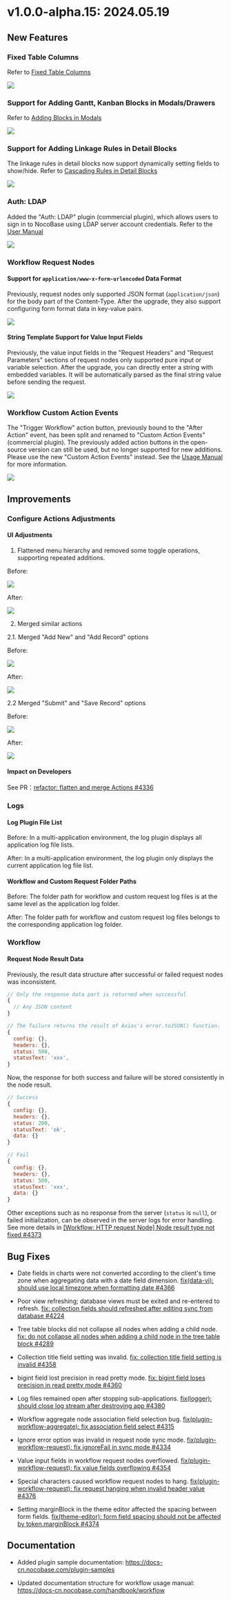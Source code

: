 # v1.0.0-alpha.15: 2024.05.19

## New Features

### Fixed Table Columns

Refer to [Fixed Table Columns](https://docs-cn.nocobase.com/handbook/ui/fields/generic/table-column#%E5%9B%BA%E5%AE%9A%E5%88%97)

<img src="https://static-docs.nocobase.com/202405191512587.png"/>

### Support for Adding Gantt, Kanban Blocks in Modals/Drawers

Refer to [Adding Blocks in Modals](https://docs-cn.nocobase.com/handbook/ui/pop-up)

<img src="https://static-docs.nocobase.com/202405191512280.png"/>

### Support for Adding Linkage Rules in Detail Blocks

The linkage rules in detail blocks now support dynamically setting fields to show/hide. Refer to [Cascading Rules in Detail Blocks](https://docs-cn.nocobase.com/handbook/ui/blocks/data-blocks/details#%E8%81%94%E5%8A%A8%E8%A7%84%E5%88%99)

<img src="https://static-docs.nocobase.com/202405191513781.png"/>

### Auth: LDAP

Added the "Auth: LDAP" plugin (commercial plugin), which allows users to sign in to NocoBase using LDAP server account credentials. Refer to the [User Manual](https://docs-cn.nocobase.com/handbook/auth-ldap)

<img src="https://static-docs.nocobase.com/202405191513995.png"/>

### Workflow Request Nodes

#### Support for `application/www-x-form-urlencoded` Data Format

Previously, request nodes only supported JSON format (`application/json`) for the body part of the Content-Type. After the upgrade, they also support configuring form format data in key-value pairs.

<img src="https://static-docs.nocobase.com/202405191514472.png"/>

#### String Template Support for Value Input Fields

Previously, the value input fields in the "Request Headers" and "Request Parameters" sections of request nodes only supported pure input or variable selection. After the upgrade, you can directly enter a string with embedded variables. It will be automatically parsed as the final string value before sending the request.

<img src="https://static-docs.nocobase.com/202405191514748.png"/>

### Workflow Custom Action Events

The "Trigger Workflow" action button, previously bound to the "After Action" event, has been split and renamed to "Custom Action Events" (commercial plugin). The previously added action buttons in the open-source version can still be used, but no longer supported for new additions. Please use the new "Custom Action Events" instead. See the [Usage Manual](https://docs-cn.nocobase.com/handbook/workflow/plugins/custom-action-trigger) for more information.

<img src="https://static-docs.nocobase.com/202405191515770.png"/>

## Improvements

### Configure Actions Adjustments

#### UI Adjustments

1. Flattened menu hierarchy and removed some toggle operations, supporting repeated additions.

Before:

<img src="https://static-docs.nocobase.com/202405191516585.png"/>

After:

<img src="https://static-docs.nocobase.com/202405191516026.png"/>

2. Merged similar actions

2.1. Merged "Add New" and "Add Record" options

Before:

<img src="https://static-docs.nocobase.com/202405191516874.png"/>

After:

<img src="https://static-docs.nocobase.com/202405191516737.png"/>

2.2 Merged "Submit" and "Save Record" options

Before:

<img src="https://static-docs.nocobase.com/202405191517966.png"/>

After:

<img src="https://static-docs.nocobase.com/202405191517078.png"/>

#### Impact on Developers

See PR：<a href="https://github.com/nocobase/nocobase/pull/4336" target="_blank">refactor: flatten and merge Actions #4336</a>

### Logs

#### Log Plugin File List

Before: In a multi-application environment, the log plugin displays all application log file lists.

After: In a multi-application environment, the log plugin only displays the current application log file list.

#### Workflow and Custom Request Folder Paths

Before: The folder path for workflow and custom request log files is at the same level as the application log folder.

After: The folder path for workflow and custom request log files belongs to the corresponding application log folder.

### Workflow

#### Request Node Result Data

Previously, the result data structure after successful or failed request nodes was inconsistent.

```js
// Only the response data part is returned when successful
{
  // Any JSON content
}

// The failure returns the result of Axios's error.toJSON() function.
{
  config: {},
  headers: {},
  status: 500,
  statusText: 'xxx',
}
```

Now, the response for both success and failure will be stored consistently in the node result.

```js
// Success
{
  config: {},
  headers: {},
  status: 200,
  statusText: 'ok',
  data: {}
}

// Fail
{
  config: {},
  headers: {},
  status: 500,
  statusText: 'xxx',
  data: {}
}
```

Other exceptions such as no response from the server (`status` is `null`), or failed initialization, can be observed in the server logs for error handling. See more details in <a href="https://github.com/nocobase/nocobase/issues/4373" target="_blank">[Workflow: HTTP request Node] Node result type not fixed #4373</a>

## Bug Fixes

- Date fields in charts were not converted according to the client's time zone when aggregating data with a date field dimension. <a href="https://github.com/nocobase/nocobase/pull/4366" target="_blank">fix(data-vi): should use local timezone when formatting date #4366</a>

- Poor view refreshing; database views must be exited and re-entered to refresh. <a href="https://github.com/nocobase/nocobase/pull/4224" target="_blank">fix: collection fields should refreshed after editing sync from database #4224</a>

- Tree table blocks did not collapse all nodes when adding a child node. <a href="https://github.com/nocobase/nocobase/pull/4289" target="_blank">fix: do not collapse all nodes when adding a child node in the tree table block #4289</a>

- Collection title field setting was invalid. <a href="https://github.com/nocobase/nocobase/pull/4358" target="_blank">fix: collection title field setting is invalid #4358</a>

- bigint field lost precision in read pretty mode. <a href="https://github.com/nocobase/nocobase/pull/4360" target="_blank">fix: bigint field loses precision in read pretty mode #4360</a>

- Log files remained open after stopping sub-applications. <a href="https://github.com/nocobase/nocobase/pull/4380" target="_blank">fix(logger): should close log stream after destroying app #4380</a>

- Workflow aggregate node association field selection bug. <a href="https://github.com/nocobase/nocobase/pull/4315" target="_blank">fix(plugin-workflow-aggregate): fix association field select #4315</a>

- Ignore error option was invalid in request node sync mode. <a href="https://github.com/nocobase/nocobase/pull/4334" target="_blank">fix(plugin-workflow-request): fix ignoreFail in sync mode #4334</a>

- Value input fields in workflow request nodes overflowed. <a href="https://github.com/nocobase/nocobase/pull/4353" target="_blank">fix(plugin-workflow-request): fix value fields overflowing #4354</a>

- Special characters caused workflow request nodes to hang. <a href="https://github.com/nocobase/nocobase/pull/4376" target="_blank">fix(plugin-workflow-request): fix request hanging when invalid header value #4376</a>

- Setting marginBlock in the theme editor affected the spacing between form fields. <a href="https://github.com/nocobase/nocobase/pull/4374" target="_blank">fix(theme-editor): form field spacing should not be affected by token.marginBlock #4374</a>

## Documentation

- Added plugin sample documentation: https://docs-cn.nocobase.com/plugin-samples

- Updated documentation structure for workflow usage manual: https://docs-cn.nocobase.com/handbook/workflow
